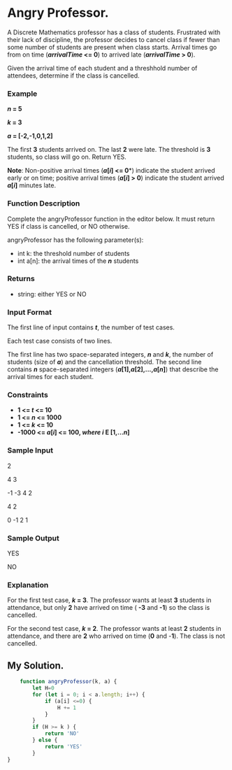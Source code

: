 # Angry Professor.

A Discrete Mathematics professor has a class of students. Frustrated with their lack of discipline, the professor decides to cancel class if fewer than some number of students are present when class starts. Arrival times go from on time (**_arrivalTime_ <= 0**) to arrived late (**_arrivalTime_ > 0**).

Given the arrival time of each student and a threshhold number of attendees, determine if the class is cancelled.

### Example

**_n_ = 5**

**_k_ = 3**

**_a_ = [-2,-1,0,1,2]**

The first **3** students arrived on. The last **2** were late. The threshold is **3** students, so class will go on. Return YES.

**Note**: Non-positive arrival times (**_a_[_i_] <= 0***) indicate the student arrived early or on time; positive arrival times (**_a_[_i_] > 0**) indicate the student arrived **_a_[_i_]** minutes late.

### Function Description

Complete the angryProfessor function in the editor below. It must return YES if class is cancelled, or NO otherwise.

angryProfessor has the following parameter(s):

* int k: the threshold number of students
* int a[n]: the arrival times of the **_n_** students
### Returns

* string: either YES or NO

### Input Format

The first line of input contains _**t**_, the number of test cases.

Each test case consists of two lines.

The first line has two space-separated integers, _**n**_ and _**k**_, the number of students (size of _**a**_) and the cancellation threshold.
The second line contains _**n**_ space-separated integers (**_a_[1],_a_[2],...,_a_[_n_]**) that describe the arrival times for each student.

### Constraints

* **1 <= _t_ <= 10**
* **1 <= _n_ <= 1000**
* **1 <= _k_ <= 10**
* **-1000 <= _a_[_i_] <= 100, _where i_ E [1,..._n_]**

### Sample Input

2

4 3

-1 -3 4 2

4 2

0 -1 2 1

### Sample Output

YES

NO

### Explanation

For the first test case, **_k_ = 3**. The professor wants at least **3** students in attendance, but only **2** have arrived on time ( **-3** and **-1**) so the class is cancelled.

For the second test case, **_k_ = 2**. The professor wants at least **2** students in attendance, and there are **2** who arrived on time (**0** and -**1**). The class is not cancelled.

## My Solution.

```javascript
    function angryProfessor(k, a) {
        let H=0
        for (let i = 0; i < a.length; i++) {
            if (a[i] <=0) {
                H += 1 
            }
        }     
        if (H >= k ) {
            return 'NO'
        } else {
            return 'YES'
        }
}
```